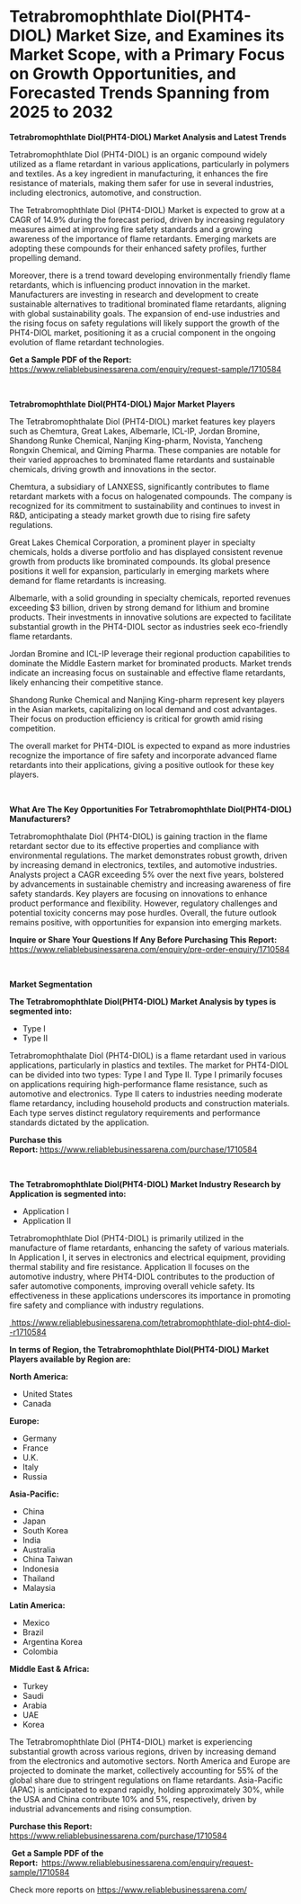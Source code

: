 <p><h1>Tetrabromophthlate Diol(PHT4-DIOL) Market Size, and Examines its Market Scope, with a Primary Focus on Growth Opportunities, and Forecasted Trends Spanning from 2025 to 2032</h1></p><p><strong>Tetrabromophthlate Diol(PHT4-DIOL) Market Analysis and Latest Trends</strong></p>
<p><p>Tetrabromophthlate Diol (PHT4-DIOL) is an organic compound widely utilized as a flame retardant in various applications, particularly in polymers and textiles. As a key ingredient in manufacturing, it enhances the fire resistance of materials, making them safer for use in several industries, including electronics, automotive, and construction.</p><p>The Tetrabromophthlate Diol (PHT4-DIOL) Market is expected to grow at a CAGR of 14.9% during the forecast period, driven by increasing regulatory measures aimed at improving fire safety standards and a growing awareness of the importance of flame retardants. Emerging markets are adopting these compounds for their enhanced safety profiles, further propelling demand.</p><p>Moreover, there is a trend toward developing environmentally friendly flame retardants, which is influencing product innovation in the market. Manufacturers are investing in research and development to create sustainable alternatives to traditional brominated flame retardants, aligning with global sustainability goals. The expansion of end-use industries and the rising focus on safety regulations will likely support the growth of the PHT4-DIOL market, positioning it as a crucial component in the ongoing evolution of flame retardant technologies.</p></p>
<p><strong>Get a Sample PDF of the Report:&nbsp;</strong> <a href="https://www.reliablebusinessarena.com/enquiry/request-sample/1710584?utm_campaign=3218&utm_medium=2&utm_source=Github&utm_content=ia&utm_term=27032025&utm_id=tetrabromophthlate-diolpht4-diol">https://www.reliablebusinessarena.com/enquiry/request-sample/1710584</a></p>
<p>&nbsp;</p>
<p><strong>Tetrabromophthlate Diol(PHT4-DIOL) Major Market Players</strong></p>
<p><p>The Tetrabromophthalate Diol (PHT4-DIOL) market features key players such as Chemtura, Great Lakes, Albemarle, ICL-IP, Jordan Bromine, Shandong Runke Chemical, Nanjing King-pharm, Novista, Yancheng Rongxin Chemical, and Qiming Pharma. These companies are notable for their varied approaches to brominated flame retardants and sustainable chemicals, driving growth and innovations in the sector.</p><p>Chemtura, a subsidiary of LANXESS, significantly contributes to flame retardant markets with a focus on halogenated compounds. The company is recognized for its commitment to sustainability and continues to invest in R&D, anticipating a steady market growth due to rising fire safety regulations.</p><p>Great Lakes Chemical Corporation, a prominent player in specialty chemicals, holds a diverse portfolio and has displayed consistent revenue growth from products like brominated compounds. Its global presence positions it well for expansion, particularly in emerging markets where demand for flame retardants is increasing.</p><p>Albemarle, with a solid grounding in specialty chemicals, reported revenues exceeding $3 billion, driven by strong demand for lithium and bromine products. Their investments in innovative solutions are expected to facilitate substantial growth in the PHT4-DIOL sector as industries seek eco-friendly flame retardants.</p><p>Jordan Bromine and ICL-IP leverage their regional production capabilities to dominate the Middle Eastern market for brominated products. Market trends indicate an increasing focus on sustainable and effective flame retardants, likely enhancing their competitive stance.</p><p>Shandong Runke Chemical and Nanjing King-pharm represent key players in the Asian markets, capitalizing on local demand and cost advantages. Their focus on production efficiency is critical for growth amid rising competition.</p><p>The overall market for PHT4-DIOL is expected to expand as more industries recognize the importance of fire safety and incorporate advanced flame retardants into their applications, giving a positive outlook for these key players.</p></p>
<p>&nbsp;</p>
<p><strong>What Are The Key Opportunities For Tetrabromophthlate Diol(PHT4-DIOL) Manufacturers?</strong></p>
<p><p>Tetrabromophthalate Diol (PHT4-DIOL) is gaining traction in the flame retardant sector due to its effective properties and compliance with environmental regulations. The market demonstrates robust growth, driven by increasing demand in electronics, textiles, and automotive industries. Analysts project a CAGR exceeding 5% over the next five years, bolstered by advancements in sustainable chemistry and increasing awareness of fire safety standards. Key players are focusing on innovations to enhance product performance and flexibility. However, regulatory challenges and potential toxicity concerns may pose hurdles. Overall, the future outlook remains positive, with opportunities for expansion into emerging markets.</p></p>
<p><strong>Inquire or Share Your Questions If Any Before Purchasing This Report:</strong> <a href="https://www.reliablebusinessarena.com/enquiry/pre-order-enquiry/1710584?utm_campaign=3218&utm_medium=2&utm_source=Github&utm_content=ia&utm_term=27032025&utm_id=tetrabromophthlate-diolpht4-diol">https://www.reliablebusinessarena.com/enquiry/pre-order-enquiry/1710584</a></p>
<p>&nbsp;</p>
<p><strong>Market Segmentation</strong></p>
<p><strong>The Tetrabromophthlate Diol(PHT4-DIOL) Market Analysis by types is segmented into:</strong></p>
<p><ul><li>Type I</li><li>Type II</li></ul></p>
<p><p>Tetrabromophthalate Diol (PHT4-DIOL) is a flame retardant used in various applications, particularly in plastics and textiles. The market for PHT4-DIOL can be divided into two types: Type I and Type II. Type I primarily focuses on applications requiring high-performance flame resistance, such as automotive and electronics. Type II caters to industries needing moderate flame retardancy, including household products and construction materials. Each type serves distinct regulatory requirements and performance standards dictated by the application.</p></p>
<p><strong>Purchase this Report:&nbsp;</strong><a href="https://www.reliablebusinessarena.com/purchase/1710584?utm_campaign=3218&utm_medium=2&utm_source=Github&utm_content=ia&utm_term=27032025&utm_id=tetrabromophthlate-diolpht4-diol">https://www.reliablebusinessarena.com/purchase/1710584</a></p>
<p>&nbsp;</p>
<p><strong>The Tetrabromophthlate Diol(PHT4-DIOL) Market Industry Research by Application is segmented into:</strong></p>
<p><ul><li>Application I</li><li>Application II</li></ul></p>
<p><p>Tetrabromophthlate Diol (PHT4-DIOL) is primarily utilized in the manufacture of flame retardants, enhancing the safety of various materials. In Application I, it serves in electronics and electrical equipment, providing thermal stability and fire resistance. Application II focuses on the automotive industry, where PHT4-DIOL contributes to the production of safer automotive components, improving overall vehicle safety. Its effectiveness in these applications underscores its importance in promoting fire safety and compliance with industry regulations.</p></p>
<p><a href="https://www.reliablebusinessarena.com/tetrabromophthlate-diol-pht4-diol--r1710584?utm_campaign=3218&utm_medium=2&utm_source=Github&utm_content=ia&utm_term=27032025&utm_id=tetrabromophthlate-diolpht4-diol">&nbsp;https://www.reliablebusinessarena.com/tetrabromophthlate-diol-pht4-diol--r1710584</a></p>
<p><strong>In terms of Region, the Tetrabromophthlate Diol(PHT4-DIOL) Market Players available by Region are:</strong></p>
<p>
    <p> <strong> North America: </strong>
        <ul>
            <li>United States</li>
            <li>Canada</li>
        </ul>
        </p> 
    <p> <strong> Europe: </strong>
        <ul>
            <li>Germany</li>
            <li>France</li>
            <li>U.K.</li>
            <li>Italy</li>
            <li>Russia</li>
        </ul>
        </p> 
    <p> <strong> Asia-Pacific: </strong>
        <ul>
            <li>China</li>
            <li>Japan</li>
            <li>South Korea</li>
            <li>India</li>
            <li>Australia</li>
            <li>China Taiwan</li>
            <li>Indonesia</li>
            <li>Thailand</li>
            <li>Malaysia</li>
        </ul>
        </p> 
    <p> <strong> Latin America: </strong>
        <ul>
            <li>Mexico</li>
            <li>Brazil</li>
            <li>Argentina Korea</li>
            <li>Colombia</li>
        </ul>
        </p> 
    <p> <strong> Middle East & Africa: </strong>
        <ul>
            <li>Turkey</li>
            <li>Saudi</li>
            <li>Arabia</li>
            <li>UAE</li>
            <li>Korea</li>
        </ul>
    </p>
    </p>
<p><p>The Tetrabromophthlate Diol (PHT4-DIOL) market is experiencing substantial growth across various regions, driven by increasing demand from the electronics and automotive sectors. North America and Europe are projected to dominate the market, collectively accounting for 55% of the global share due to stringent regulations on flame retardants. Asia-Pacific (APAC) is anticipated to expand rapidly, holding approximately 30%, while the USA and China contribute 10% and 5%, respectively, driven by industrial advancements and rising consumption.</p></p>
<p><strong>Purchase this Report: </strong><a href="https://www.reliablebusinessarena.com/purchase/1710584?utm_campaign=3218&utm_medium=2&utm_source=Github&utm_content=ia&utm_term=27032025&utm_id=tetrabromophthlate-diolpht4-diol">https://www.reliablebusinessarena.com/purchase/1710584</a></p>
<p>&nbsp;<strong>Get a Sample PDF of the Report:&nbsp;&nbsp;</strong><a href="https://www.reliablebusinessarena.com/enquiry/request-sample/1710584?utm_campaign=3218&utm_medium=2&utm_source=Github&utm_content=ia&utm_term=27032025&utm_id=tetrabromophthlate-diolpht4-diol">https://www.reliablebusinessarena.com/enquiry/request-sample/1710584</a></p>
<p><strong></strong></p>
<p>Check more reports on <a href="https://www.reliablebusinessarena.com/?utm_campaign=3218&utm_medium=2&utm_source=Github&utm_content=ia&utm_term=27032025&utm_id=tetrabromophthlate-diolpht4-diol">https://www.reliablebusinessarena.com/</a></p>